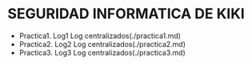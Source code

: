 # SEGURIDAD INFORMATICA DE KIKI
* Practica1. Log1 Log centralizados(./practica1.md)
* Practica2. Log2 Log centralizados(./practica2.md)
* Practica3. Log3 Log centralizados(./practica3.md)
